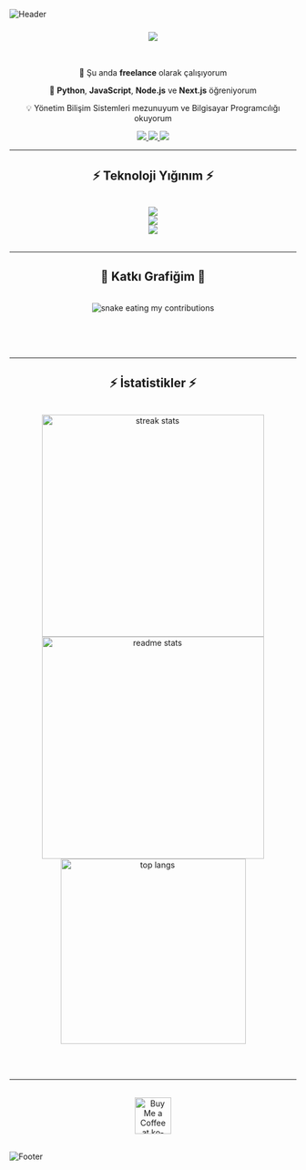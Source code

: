 ![Header](https://capsule-render.vercel.app/api?type=waving&color=0:EEFF00,100:a82da8&height=200&section=header&text=Ertuğrul%20Sarsar&fontSize=60&animation=fadeIn&fontColor=fff)

<h3 align="center">
    <img src="https://readme-typing-svg.herokuapp.com/?font=Righteous&size=35&center=true&vCenter=true&width=500&height=70&duration=4000&lines=Merhaba!+👋;Ben+Ertuğrul+Sarsar;Full+Stack+Developer" />
</h3>

<br/>

<div align="center">
 
 🔭 Şu anda **freelance** olarak çalışıyorum
 
 🌱 **Python**, **JavaScript**, **Node.js** ve **Next.js** öğreniyorum

 💡 Yönetim Bilişim Sistemleri mezunuyum ve Bilgisayar Programcılığı okuyorum

</div>

<div align="center"> 
  <a href="mailto:ertugrulsarsar@gmail.com">
    <img src="https://img.shields.io/badge/Gmail-333333?style=for-the-badge&logo=gmail&logoColor=red" />
  </a>
  <a href="https://linkedin.com/in/ertugrulsarsar" target="_blank">
    <img src="https://img.shields.io/badge/LinkedIn-0077B5?style=for-the-badge&logo=linkedin&logoColor=white" />
  </a>
  <a href="https://instagram.com/ertugrulsarsar" target="_blank">
    <img src="https://img.shields.io/badge/Instagram-E4405F?style=for-the-badge&logo=instagram&logoColor=white" />
  </a>
</div>

<hr/>

<h2 align="center">⚡ Teknoloji Yığınım ⚡</h2>
<br/>
<div align="center">
    <img src="https://skillicons.dev/icons?i=html,css,js,bootstrap,tailwind" /><br>
    <img src="https://skillicons.dev/icons?i=python,nodejs,express" /><br>
    <img src="https://skillicons.dev/icons?i=vscode,git,github" />
</div>

<br/>
<hr/>

<div align="center">
  <h2>🐍 Katkı Grafiğim 🐍</h2>
  <br>
  <img alt="snake eating my contributions" src="https://raw.githubusercontent.com//ertugrulsarsar/output/github-contribution-grid-snake.svg" />
  
  <br/><br/><br/>
</div>

<hr/>

<h2 align="center">⚡ İstatistikler ⚡</h2>
<br>
<div align=center>
  <img width=390 src="https://streak-stats.demolab.com/?user=ertugrulsarsar&count_private=true&theme=react&border_radius=10" alt="streak stats"/>
  <img width=390 src="https://github-readme-stats-salesp07.vercel.app/api?username=ertugrulsarsar&count_private=true&show_icons=true&theme=react&rank_icon=github&border_radius=10" alt="readme stats" />
  <br/>
  <img width=325 align="center" src="https://github-readme-stats-salesp07.vercel.app/api/top-langs/?username=ertugrulsarsar&hide=HTML&langs_count=8&layout=compact&theme=react&border_radius=10&size_weight=0.5&count_weight=0.5&exclude_repo=github-readme-stats" alt="top langs" />
</div>

<br/><br/>

<hr/>

<br/>

<div align="center">
<a href='https://ko-fi.com/ertugrulsarsar' target='_blank'><img height='64' style='border:0px;height:64px;' src='https://storage.ko-fi.com/cdn/kofi1.png?v=3' border='0' alt='Buy Me a Coffee at ko-fi.com' /></a>
</div>

<br/>

![Footer](https://capsule-render.vercel.app/api?type=waving&color=0:EEFF00,100:a82da8&height=120&section=footer) 
